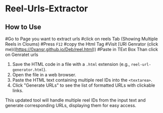 # Reel-Urls-Extractor





## How to Use
#Go to Page you want to extract urls
#click on reels Tab (Showing Multiple Reels in Cloums)
#Press `F12` 
#copy the Html Tag
#Visit [URl Genrator (click me)((https://0xansr.github.io/Deb/reel.html)) 
#Paste in TExt Box Than click on Genratet urls

1. Save the HTML code in a file with a `.html` extension (e.g., `reel-url-generator.html`).
2. Open the file in a web browser.
3. Paste the HTML text containing multiple reel IDs into the `<textarea>`.
4. Click "Generate URLs" to see the list of formatted URLs with clickable links.

This updated tool will handle multiple reel IDs from the input text and generate corresponding URLs, displaying them for easy access.
